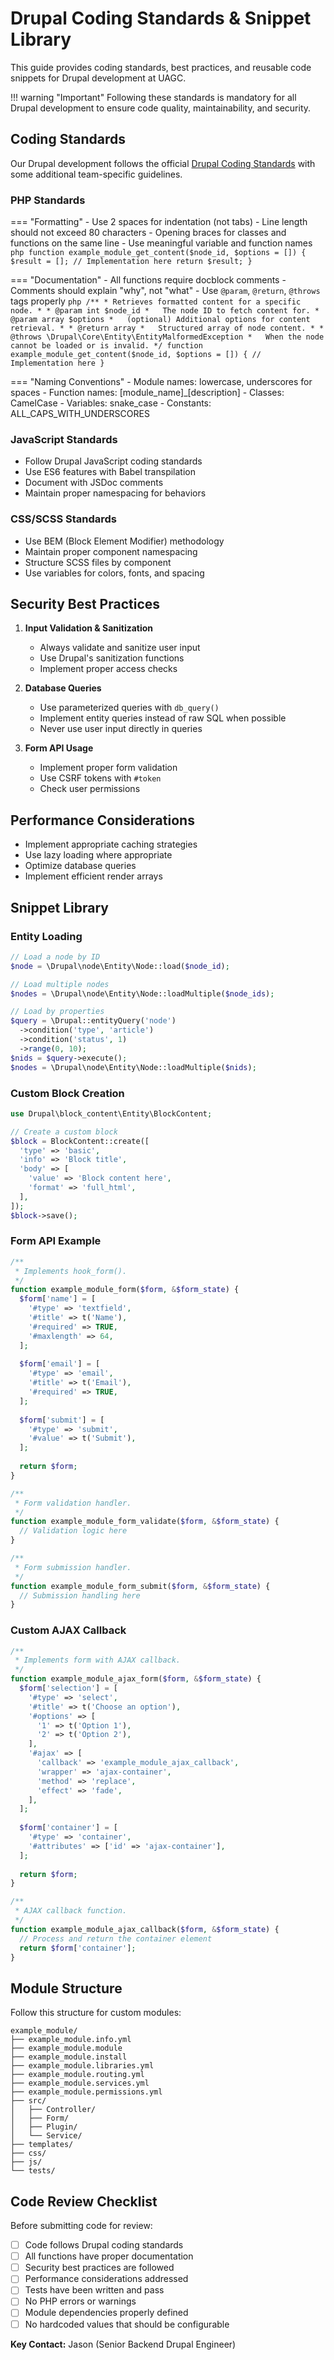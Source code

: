 # Drupal Coding Standards & Snippet Library

This guide provides coding standards, best practices, and reusable code snippets for Drupal development at UAGC.

!!! warning "Important"
    Following these standards is mandatory for all Drupal development to ensure code quality, maintainability, and security.

## Coding Standards

Our Drupal development follows the official [Drupal Coding Standards](https://www.drupal.org/docs/develop/standards) with some additional team-specific guidelines.

### PHP Standards

=== "Formatting"
    - Use 2 spaces for indentation (not tabs)
    - Line length should not exceed 80 characters
    - Opening braces for classes and functions on the same line
    - Use meaningful variable and function names
    ```php
    function example_module_get_content($node_id, $options = []) {
      $result = [];
      // Implementation here
      return $result;
    }
    ```

=== "Documentation"
    - All functions require docblock comments
    - Comments should explain "why", not "what"
    - Use `@param`, `@return`, `@throws` tags properly
    ```php
    /**
     * Retrieves formatted content for a specific node.
     *
     * @param int $node_id
     *   The node ID to fetch content for.
     * @param array $options
     *   (optional) Additional options for content retrieval.
     *
     * @return array
     *   Structured array of node content.
     *
     * @throws \Drupal\Core\Entity\EntityMalformedException
     *   When the node cannot be loaded or is invalid.
     */
    function example_module_get_content($node_id, $options = []) {
      // Implementation here
    }
    ```

=== "Naming Conventions"
    - Module names: lowercase, underscores for spaces
    - Function names: [module_name]_[description]
    - Classes: CamelCase
    - Variables: snake_case
    - Constants: ALL_CAPS_WITH_UNDERSCORES

### JavaScript Standards

- Follow Drupal JavaScript coding standards
- Use ES6 features with Babel transpilation
- Document with JSDoc comments
- Maintain proper namespacing for behaviors

### CSS/SCSS Standards

- Use BEM (Block Element Modifier) methodology
- Maintain proper component namespacing
- Structure SCSS files by component
- Use variables for colors, fonts, and spacing

## Security Best Practices

1. **Input Validation & Sanitization**
   - Always validate and sanitize user input
   - Use Drupal's sanitization functions
   - Implement proper access checks

2. **Database Queries**
   - Use parameterized queries with `db_query()`
   - Implement entity queries instead of raw SQL when possible
   - Never use user input directly in queries

3. **Form API Usage**
   - Implement proper form validation
   - Use CSRF tokens with `#token`
   - Check user permissions

## Performance Considerations

- Implement appropriate caching strategies
- Use lazy loading where appropriate
- Optimize database queries
- Implement efficient render arrays

## Snippet Library

### Entity Loading

```php
// Load a node by ID
$node = \Drupal\node\Entity\Node::load($node_id);

// Load multiple nodes
$nodes = \Drupal\node\Entity\Node::loadMultiple($node_ids);

// Load by properties
$query = \Drupal::entityQuery('node')
  ->condition('type', 'article')
  ->condition('status', 1)
  ->range(0, 10);
$nids = $query->execute();
$nodes = \Drupal\node\Entity\Node::loadMultiple($nids);
```

### Custom Block Creation

```php
use Drupal\block_content\Entity\BlockContent;

// Create a custom block
$block = BlockContent::create([
  'type' => 'basic',
  'info' => 'Block title',
  'body' => [
    'value' => 'Block content here',
    'format' => 'full_html',
  ],
]);
$block->save();
```

### Form API Example

```php
/**
 * Implements hook_form().
 */
function example_module_form($form, &$form_state) {
  $form['name'] = [
    '#type' => 'textfield',
    '#title' => t('Name'),
    '#required' => TRUE,
    '#maxlength' => 64,
  ];
  
  $form['email'] = [
    '#type' => 'email',
    '#title' => t('Email'),
    '#required' => TRUE,
  ];
  
  $form['submit'] = [
    '#type' => 'submit',
    '#value' => t('Submit'),
  ];
  
  return $form;
}

/**
 * Form validation handler.
 */
function example_module_form_validate($form, &$form_state) {
  // Validation logic here
}

/**
 * Form submission handler.
 */
function example_module_form_submit($form, &$form_state) {
  // Submission handling here
}
```

### Custom AJAX Callback

```php
/**
 * Implements form with AJAX callback.
 */
function example_module_ajax_form($form, &$form_state) {
  $form['selection'] = [
    '#type' => 'select',
    '#title' => t('Choose an option'),
    '#options' => [
      '1' => t('Option 1'),
      '2' => t('Option 2'),
    ],
    '#ajax' => [
      'callback' => 'example_module_ajax_callback',
      'wrapper' => 'ajax-container',
      'method' => 'replace',
      'effect' => 'fade',
    ],
  ];
  
  $form['container'] = [
    '#type' => 'container',
    '#attributes' => ['id' => 'ajax-container'],
  ];
  
  return $form;
}

/**
 * AJAX callback function.
 */
function example_module_ajax_callback($form, &$form_state) {
  // Process and return the container element
  return $form['container'];
}
```

## Module Structure

Follow this structure for custom modules:

```
example_module/
├── example_module.info.yml
├── example_module.module
├── example_module.install
├── example_module.libraries.yml
├── example_module.routing.yml
├── example_module.services.yml
├── example_module.permissions.yml
├── src/
│   ├── Controller/
│   ├── Form/
│   ├── Plugin/
│   └── Service/
├── templates/
├── css/
├── js/
└── tests/
```

## Code Review Checklist

Before submitting code for review:

- [ ] Code follows Drupal coding standards
- [ ] All functions have proper documentation
- [ ] Security best practices are followed
- [ ] Performance considerations addressed
- [ ] Tests have been written and pass
- [ ] No PHP errors or warnings
- [ ] Module dependencies properly defined
- [ ] No hardcoded values that should be configurable

**Key Contact:** Jason (Senior Backend Drupal Engineer) 